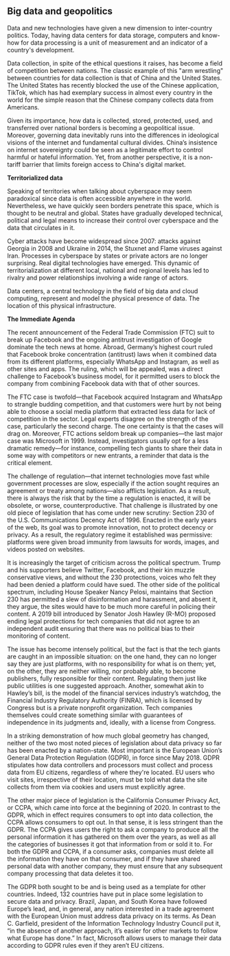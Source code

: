 ## Big data and geopolitics

Data and new technologies have given a new dimension to inter-country politics. Today, having data centers for data storage, computers and know-how for data processing is a unit of measurement and an indicator of a country's development.

Data collection, in spite of the ethical questions it raises, has become a field of competition between nations. The classic example of this "arm wrestling" between countries for data collection is that of China and the United States. The United States has recently blocked the use of the Chinese application, TikTok, which has had exemplary success in almost every country in the world for the simple reason that the Chinese company collects data from Americans.

Given its importance, how data is collected, stored, protected, used, and transferred over national borders is becoming a geopolitical issue. Moreover, governing data inevitably runs into the differences in ideological visions of the internet and fundamental cultural divides. China’s insistence on internet sovereignty could be seen as a legitimate effort to control harmful or hateful information. Yet, from another perspective, it is a non-tariff barrier that limits foreign access to China's digital market.

**Territorialized data**

Speaking of territories when talking about cyberspace may seem paradoxical since data is often accessible anywhere in the world. Nevertheless, we have quickly seen borders penetrate this space, which is thought to be neutral and global. States have gradually developed technical, political and legal means to increase their control over cyberspace and the data that circulates in it.

Cyber attacks have become widespread since 2007: attacks against Georgia in 2008 and Ukraine in 2014, the Stuxnet and Flame viruses against Iran. Processes in cyberspace by states or private actors are no longer surprising. Real digital technologies have emerged. This dynamic of territorialization at different local, national and regional levels has led to rivalry and power relationships involving a wide range of actors.

Data centers, a central technology in the field of big data and cloud computing, represent and model the physical presence of data. The location of this physical infrastructure.

**The Immediate Agenda**

The recent announcement of the Federal Trade Commission (FTC) suit to break up Facebook and the ongoing antitrust investigation of Google dominate the tech news at home. Abroad, Germany’s highest court ruled that Facebook broke concentration (antitrust) laws when it combined data from its different platforms, especially WhatsApp and Instagram, as well as other sites and apps. The ruling, which will be appealed, was a direct challenge to Facebook’s business model, for it permitted users to block the company from combining Facebook data with that of other sources.

The FTC case is twofold—that Facebook acquired Instagram and WhatsApp to strangle budding competition, and that customers were hurt by not being able to choose a social media platform that extracted less data for lack of competition in the sector. Legal experts disagree on the strength of the case, particularly the second charge. The one certainty is that the cases will drag on. Moreover, FTC actions seldom break up companies—the last major case was Microsoft in 1999. Instead, investigators usually opt for a less dramatic remedy—for instance, compelling tech giants to share their data in some way with competitors or new entrants, a reminder that data is the critical element.

The challenge of regulation—that internet technologies move fast while government processes are slow, especially if the action sought requires an agreement or treaty among nations—also afflicts legislation. As a result, there is always the risk that by the time a regulation is enacted, it will be obsolete, or worse, counterproductive. That challenge is illustrated by one old piece of legislation that has come under new scrutiny: Section 230 of the U.S. Communications Decency Act of 1996. Enacted in the early years of the web, its goal was to promote innovation, not to protect decency or privacy. As a result, the regulatory regime it established was permissive: platforms were given broad immunity from lawsuits for words, images, and videos posted on websites.

It is increasingly the target of criticism across the political spectrum. Trump and his supporters believe Twitter, Facebook, and their kin muzzle conservative views, and without the 230 protections, voices who felt they had been denied a platform could have sued. The other side of the political spectrum, including House Speaker Nancy Pelosi, maintains that Section 230 has permitted a slew of disinformation and harassment, and absent it, they argue, the sites would have to be much more careful in policing their content. A 2019 bill introduced by Senator Josh Hawley (R-MO) proposed ending legal protections for tech companies that did not agree to an independent audit ensuring that there was no political bias to their monitoring of content. 

The issue has become intensely political, but the fact is that the tech giants are caught in an impossible situation: on the one hand, they can no longer say they are just platforms, with no responsibility for what is on them; yet, on the other, they are neither willing, nor probably able, to become publishers, fully responsible for their content. Regulating them just like public utilities is one suggested approach. Another, somewhat akin to Hawley’s bill, is the model of the financial services industry’s watchdog, the Financial Industry Regulatory Authority (FINRA), which is licensed by Congress but is a private nonprofit organization. Tech companies themselves could create something similar with guarantees of independence in its judgments and, ideally, with a license from Congress.

In a striking demonstration of how much global geometry has changed, neither of the two most noted pieces of legislation about data privacy so far has been enacted by a nation-state. Most important is the European Union’s General Data Protection Regulation (GDPR), in force since May 2018. GDPR stipulates how data controllers and processors must collect and process data from EU citizens, regardless of where they're located. EU users who visit sites, irrespective of their location, must be told what data the site collects from them via cookies and users must explicitly agree.

The other major piece of legislation is the California Consumer Privacy Act, or CCPA, which came into force at the beginning of 2020. In contrast to the GDPR, which in effect requires consumers to opt into data collection, the CCPA allows consumers to opt out. In that sense, it is less stringent than the GDPR. The CCPA gives users the right to ask a company to produce all the personal information it has gathered on them over the years, as well as all the categories of businesses it got that information from or sold it to. For both the GDPR and CCPA, if a consumer asks, companies must delete all the information they have on that consumer, and if they have shared personal data with another company, they must ensure that any subsequent company processing that data deletes it too.

The GDPR both sought to be and is being used as a template for other countries. Indeed, 132 countries have put in place some legislation to secure data and privacy. Brazil, Japan, and South Korea have followed Europe’s lead, and, in general, any nation interested in a trade agreement with the European Union must address data privacy on its terms. As Dean C. Garfield, president of the Information Technology Industry Council put it, “in the absence of another approach, it’s easier for other markets to follow what Europe has done.” In fact, Microsoft allows users to manage their data according to GDPR rules even if they aren’t EU citizens.
